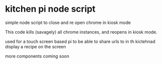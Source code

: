 # kitchen pi node script
simple node script to close and re open chrome in kiosk mode

This code kills (savagely) all chrome instances, and reopens in kiosk mode.

used for a touch screen based pi to be able to share urls to in th kictehnad display a recipe on the screen

more components coming soon